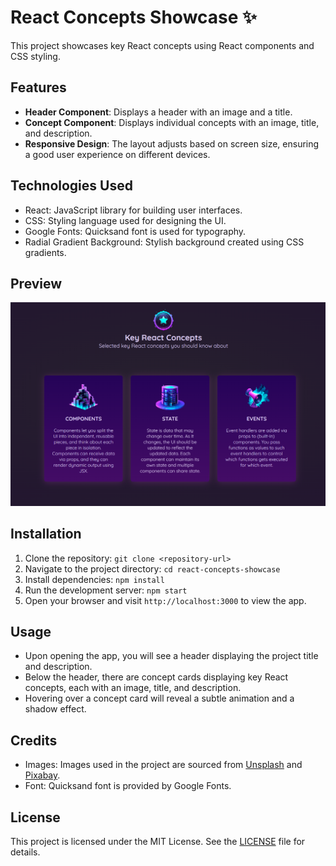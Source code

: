 # React Concepts Showcase ✨

This project showcases key React concepts using React components and CSS styling.

## Features

-   **Header Component**: Displays a header with an image and a title.
-   **Concept Component**: Displays individual concepts with an image, title, and description.
-   **Responsive Design**: The layout adjusts based on screen size, ensuring a good user experience on different devices.

## Technologies Used

-   React: JavaScript library for building user interfaces.
-   CSS: Styling language used for designing the UI.
-   Google Fonts: Quicksand font is used for typography.
-   Radial Gradient Background: Stylish background created using CSS gradients.

## Preview

![Image](./src/assets/images/preview.png)

## Installation

1. Clone the repository: `git clone <repository-url>`
2. Navigate to the project directory: `cd react-concepts-showcase`
3. Install dependencies: `npm install`
4. Run the development server: `npm start`
5. Open your browser and visit `http://localhost:3000` to view the app.

## Usage

-   Upon opening the app, you will see a header displaying the project title and description.
-   Below the header, there are concept cards displaying key React concepts, each with an image, title, and description.
-   Hovering over a concept card will reveal a subtle animation and a shadow effect.

## Credits

-   Images: Images used in the project are sourced from [Unsplash](https://unsplash.com/) and [Pixabay](https://pixabay.com/).
-   Font: Quicksand font is provided by Google Fonts.

## License

This project is licensed under the MIT License. See the [LICENSE](LICENSE) file for details.

